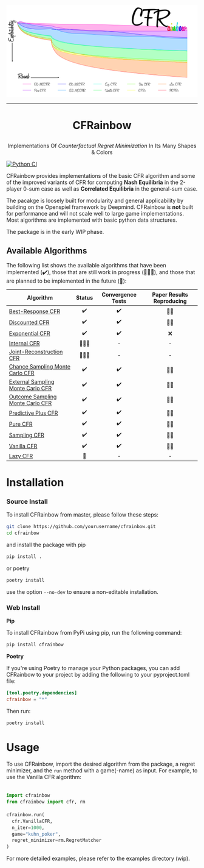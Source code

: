 <picture>
  <source media="(prefers-color-scheme: dark)" srcset="docs/cfrainbow_readme_banner_dark.png">
  <source media="(prefers-color-scheme: light)" srcset="docs/cfrainbow_readme_banner_light.png">
  <img alt="Readme banner." src="docs/cfrainbow_readme_banner_light.png">
</picture>

---

# <p align=center> CFRainbow
<p align=center> Implementations Of <i>Counterfactual Regret Minimization</i> In Its Many Shapes & Colors

[![Python CI](https://github.com/maichmueller/cfrainbow/actions/workflows/python.yml/badge.svg?branch=main)](https://github.com/maichmueller/cfrainbow/actions/workflows/python.yml)

CFRainbow provides implementations of the basic CFR algorithm and some of the improved variants of CFR
for computing <b>Nash Equilibria</b> in the 2-player 0-sum case as well as <b>Correlated Equilibria</b> in the general-sum case.

The pacakge is loosely built for modularity and general applicability by building on the Openspiel framework by Deepmind. CFRainbow is <b>not</b> built
for performance and will not scale well to large game implementations. Most algorithms are implemented with basic python data structures. 

The package is in the early WIP phase.

## Available Algorithms

The following list shows the available algorithms that have been implemented (✔️), those that are still work in progress (🔨👷‍♂️),
and those that are planned to be implemented in the future (📅):

| Algorithm | Status | Convergence Tests | Paper Results Reproducing |
|-----------|:--------:|:-------------------:|:--------------------------:|
| [Best-Response CFR](https://www.cs.cmu.edu/~kwaugh/publications/johanson11.pdf) |  ✔️ | ✔️ | 🔨👷‍ |
| [Discounted CFR](https://arxiv.org/abs/1809.04040) | ✔️ | ✔️ | 🔨👷‍ |
| [Exponential CFR](https://arxiv.org/abs/2008.02679) | ✔️ | ✔️ | ❌ |
| [Internal CFR](https://proceedings.neurips.cc/paper/2020/file/5763abe87ed1938799203fb6e8650025-Paper.pdf) | 🔨👷‍♂️ | - | - |
| [Joint-Reconstruction CFR](https://proceedings.neurips.cc/paper/2019/file/525b8410cc8612283c9ecaf9a319f8ed-Paper.pdf) | 🔨👷‍♂️ | - | - |
| [Chance Sampling Monte Carlo CFR](http://mlanctot.info/files/papers/nips09mccfr.pdf) | ✔️ | ✔️ | 🔨👷‍ |
| [External Sampling Monte Carlo CFR](http://mlanctot.info/files/papers/nips09mccfr.pdf) | ✔️ | ✔️ | 🔨👷‍ |
| [Outcome Sampling Monte Carlo CFR](http://mlanctot.info/files/papers/nips09mccfr.pdf) | ✔️ | ✔️ | 🔨👷‍ |
| [Predictive Plus CFR](https://arxiv.org/abs/1902.04982) | ✔️ | ✔️ | 🔨👷‍ |
| [Pure CFR](https://richardggibson.appspot.com/static/work/thesis-phd/thesis-phd-paper.pdf) | ✔️ | ✔️ | 🔨👷‍ |
| [Sampling CFR](https://proceedings.neurips.cc/paper/2019/file/525b8410cc8612283c9ecaf9a319f8ed-Paper.pdf) | ✔️ | ✔️ | 🔨👷‍ |
| [Vanilla CFR](https://proceedings.neurips.cc/paper/2007/file/08d98638c6fcd194a4b1e6992063e944-Paper.pdf) | ✔️ | ✔️ | 🔨👷‍ |
| [Lazy CFR](https://arxiv.org/pdf/1810.04433v3.pdf) | 📅 | - | - |

# Installation

### <b> Source Install </b>

To install CFRainbow from master, please follow these steps:

```bash
git clone https://github.com/yourusername/cfrainbow.git
cd cfrainbow
```
and install the package with pip
```bash
pip install .
```
or poetry
```bash
poetry install
```
use the option `--no-dev` to ensure a non-editable installation.


### <b> Web Install </b>

<b> Pip </b>

To install CFRainbow from PyPi using pip, run the following command:
```bash
pip install cfrainbow
```

<b> Poetry </b>

If you're using Poetry to manage your Python packages, you can add CFRainbow to your project by adding the following to your pyproject.toml file:

```toml
[tool.poetry.dependencies]
cfrainbow = "*"
```

Then run:

```bash
poetry install
```

# Usage

To use CFRainbow, import the desired algorithm from the package, a regret minimizer, and the `run` method with a game(-name) as input.
For example, to use the Vanilla CFR algorithm:

```python

import cfrainbow
from cfrainbow import cfr, rm

cfrainbow.run(
  cfr.VanillaCFR, 
  n_iter=1000,
  game="kuhn_poker", 
  regret_minimizer=rm.RegretMatcher
)
```
For more detailed examples, please refer to the examples directory (wip).


